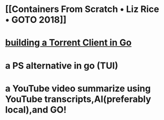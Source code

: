 
# [[Containers From Scratch • Liz Rice • GOTO 2018]]
#  [building a Torrent Client in Go](https://blog.jse.li/posts/torrent/)
# a PS alternative in go (TUI)

# a YouTube video summarize using YouTube transcripts,AI(preferably local),and GO!
